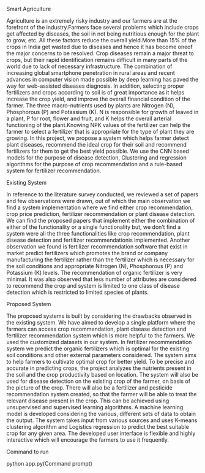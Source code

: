 Smart Agriculture

Agriculture is an extremely risky industry and our farmers are at the forefront of the industry.Farmers face several problems which include crops get 
affected by diseases, the soil in not being nutritious enough for the plant to grow, etc. All these factors reduce the overall yield.More than 15% of the crops in India get wasted due to diseases and hence it has become oneof the major concerns to be resolved. Crop diseases remain a major threat to crops, but their rapid identification remains difficult in many parts of the world due to lack of necessary infrastructure. The combination of increasing global smartphone penetration in rural areas and recent advances in computer vision made possible by deep learning has paved the way for web-assisted diseases diagnosis. In addition, selecting proper fertilizers and crops according to soil is of great importance as it helps increase the crop yield, and improve the overall financial condition of the farmer. The three macro-nutrients used by plants are Nitrogen (N), Phosphorous (P) and Potassium (K). N is responsible for growth of leaved in a plant, P for root, flower and fruit, and K helps the overall arterial functioning of the plant.Knowing NPK values of the fertilizer can help the farmer to select a fertilizer that is appropriate for the type of plant they are growing. In this project, we propose a system which helps farmer detect plant diseases, recommend the ideal crop for their soil and recommend fertilizers for them to get the best yield possible. We use the CNN based models for the purpose of disease detection, Clustering and regression algorithms for the purpose of crop recommendation and a rule-based system for fertilizer recommendation.

Existing System

In reference to the literature survey conducted, we reviewed a set of papers and few observations were drawn, out of which the main observation we find a system implementation where we find either crop recommendation, crop price prediction, fertilizer recommendation or plant disease detection. We can find the proposed papers that implement either the combination of either of the functionality or a single functionality but, we don’t find a system were all the three functionalities like crop recommendation, plant disease detection and fertilizer recommendationis implemented. Another observation we found is fertilizer recommendation software that exist in market predict fertilizers which promotes the brand or company manufacturing the fertilizer rather than the fertilizer which is necessary for the soil conditions and appropriate Nitrogen (N), Phosphorous (P) and Potassium (K) levels. The recommendation of organic fertilizer is very minimal. It was also observed that less number of attributes are considered to recommend the crop and system is limited to one class of disease detection which is restricted to limited species of plants.

Proposed System

The proposed systems is built by considering the drawbacks observed in the existing system. We have aimed to develop a single platform where the farmers can access crop recommendation, plant disease detection and fertilizer recommendation system which is more helpful to the farmers. We used the customized datasets in our system. In fertilizer recommendation system we predict the organic fertilizers which is optimal for the existing soil conditions and other external parameters considered. The system aims to help farmers to cultivate optimal crop for better yield. To be precise and accurate in predicting crops, the project analyzes the nutrients present in the soil and the crop productivity based on location. The system will also be used for disease detection on the existing crop of the farmer, on basis of the picture of the crop. There will also be a fertilizer and pesticide recommendation system created, so that the farmer will be able to treat the relevant disease present in the crop. This can be achieved using unsupervised and supervised learning algorithms. A machine learning model is developed considering the various, different sets of data to obtain the output. The system takes input from various sources and uses K-means clustering algorithm and Logistics regression to predict the best suitable crop for any given area. The developed user interface is flexible and highly interactive which will encourage the farmers to use it frequently.

Command to run

python app.py(Command prompt)
